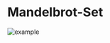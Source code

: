 # Mandelbrot-Set

![example](https://cloud.githubusercontent.com/assets/6627307/24832557/98319d40-1cb2-11e7-9d69-6a83abac1807.png)

